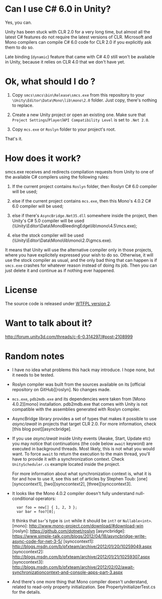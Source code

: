 # Can I use C# 6.0 in Unity? #

Yes, you can.

Unity has been stuck with CLR 2.0 for a very long time, but almost all the latest C# features do not require the latest versions of CLR. Microsoft and Mono compilers can compile C# 6.0 code for CLR 2.0 if you explicitly ask them to do so.

Late binding (`dynamic`) feature that came with C# 4.0 still won't be available in Unity, because it relies on CLR 4.0 that we don't have yet.

# Ok, what should I do ? #

1. Copy `smcs\smcs\bin\Release\smcs.exe` from this repository to your `\Unity\Editor\Data\Mono\lib\mono\2.0` folder. Just copy, there's nothing to replace.

2. Create a new Unity project or open an existing one. Make sure that `Project Settings`/`Player`/`API Compatibility Level` is set to `.Net 2.0`.

3. Copy `mcs.exe` or `Roslyn` folder to your project's root.

That's it.

# How does it work? #

smcs.exe receives and redirects compilation requests from Unity to one of the available C# compilers using the following rules:

1. If the current project contains `Roslyn` folder, then Roslyn C# 6.0 compiler will be used;

2. else if the current project contains `mcs.exe`, then this Mono's 4.0.2 C# 6.0 compiler will be used;

3. else if there's `AsyncBridge.Net35.dll` somewhere inside the project, then Unity's C# 5.0 compiler will be used (\Unity\Editor\Data\MonoBleedingEdge\lib\mono\4.5\mcs.exe);

4. else the stock compiler will be used (\Unity\Editor\Data\Mono\lib\mono\2.0\gmcs.exe).

It means that Unity will use the alternative compiler only in those projects, where you have explicitely expressed your wish to do so. Otherwise, it will use the stock compiler as usual, and the only bad thing that can happen is if `smcs.exe` crashes for whatever reason instead of doing its job. Then you can just delete it and continue as if nothing ever happened.

# License #

The source code is released under [WTFPL version 2](http://www.wtfpl.net/about/).

# Want to talk about it? #

http://forum.unity3d.com/threads/c-6-0.314297/#post-2108999

# Random notes #

* I have no idea what problems this hack may introduce. I hope none, but it needs to be tested.

* Roslyn compiler was built from the sources available on its [official repository on GitHub][roslyn]. No changes made.

* `mcs.exe`, `pdb2mdb.exe` and its dependencies were taken from [Mono 4.0.2][mono] installation. pdb2mdb.exe that comes with Unity is not compatible with the assemblies generated with Roslyn compiler.

* AsyncBridge library provides a set of types that makes it possible to use _async/await_ in projects that target CLR 2.0. For more information, check [this blog post][asyncbridge].

* If you use _async/await_ inside Unity events (Awake, Start, Update etc) you may notice that continuations (the code below `await` keyword) are executed in background threads. Most likely, this is not what you would want. To force `await` to return the execution to the main thread, you'll have to provide it with a synchronization context. Check `UnityScheduler.cs` example located inside the project.

    For more information about what synchronization context is, what it is for and how to use it, see this set of articles by Stephen Toub: [one][synccontext1], [two][synccontext2], [three][synccontext3].

* It looks like the Mono 4.0.2 compiler doesn't fully understand null-conditional operators:

        var foo = new[] { 1, 2, 3 };
        var bar = foo?[0];

    It thinks that `bar`'s type is `int` while it should be `int?` or `Nullable<int>`.
[mono]: http://www.mono-project.com/download/#download-win
[roslyn]: https://github.com/dotnet/roslyn
[asyncbridge]: https://www.simple-talk.com/blogs/2012/04/18/asyncbridge-write-async-code-for-net-3-5/
[synccontext1]: http://blogs.msdn.com/b/pfxteam/archive/2012/01/20/10259049.aspx
[synccontext2]: http://blogs.msdn.com/b/pfxteam/archive/2012/01/21/10259307.aspx
[synccontext3]: http://blogs.msdn.com/b/pfxteam/archive/2012/02/02/await-synchronizationcontext-and-console-apps-part-3.aspx

* And there's one more thing that Mono compiler doesn't understand, related to read-only property initialization. See PropertyInitializerTest.cs for the details.